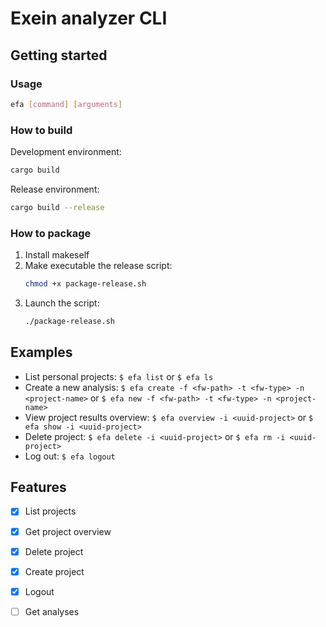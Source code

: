 # Exein analyzer CLI


## Getting started
### Usage

```bash
efa [command] [arguments]
```

### How to build
  
Development environment:  
```bash
cargo build
```

Release environment:
```bash
cargo build --release
```

### How to package

1. Install makeself
2. Make executable the release script:
    ```bash
    chmod +x package-release.sh
    ```
3. Launch the script:
    ```bash
    ./package-release.sh
    ```


## Examples

- List personal projects: `$ efa list` or `$ efa ls`
- Create a new analysis:  `$ efa create -f <fw-path> -t <fw-type> -n <project-name>` or `$ efa new -f <fw-path> -t <fw-type> -n <project-name>`
- View project results overview: `$ efa overview -i <uuid-project>` or `$ efa show -i <uuid-project>`
- Delete project: `$ efa delete -i <uuid-project>` or `$ efa rm -i <uuid-project>`
- Log out: `$ efa logout`


## Features

- [x] List projects
- [x] Get project overview
- [x] Delete project
- [x] Create project
- [x] Logout
- [ ] Get analyses
 